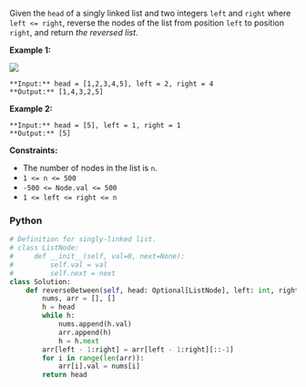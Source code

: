 Given the  `head`  of a singly linked list and two integers  `left`  and  `right`  where  `left <= right`, reverse the nodes of the list from position  `left`  to position  `right`, and return  _the reversed list_.

**Example 1:**

![](https://assets.leetcode.com/uploads/2021/02/19/rev2ex2.jpg)
```
**Input:** head = [1,2,3,4,5], left = 2, right = 4
**Output:** [1,4,3,2,5]
```

**Example 2:**
```
**Input:** head = [5], left = 1, right = 1
**Output:** [5]
```

**Constraints:**

- The number of nodes in the list is  `n`.
- `1 <= n <= 500`
- `-500 <= Node.val <= 500`
- `1 <= left <= right <= n`


### Python
```python
# Definition for singly-linked list.
# class ListNode:
#     def __init__(self, val=0, next=None):
#         self.val = val
#         self.next = next
class Solution:
    def reverseBetween(self, head: Optional[ListNode], left: int, right: int) -> Optional[ListNode]:
        nums, arr = [], []
        h = head
        while h:
            nums.append(h.val)
            arr.append(h)
            h = h.next
        arr[left - 1:right] = arr[left - 1:right][::-1]
        for i in range(len(arr)):
            arr[i].val = nums[i]
        return head
        
```